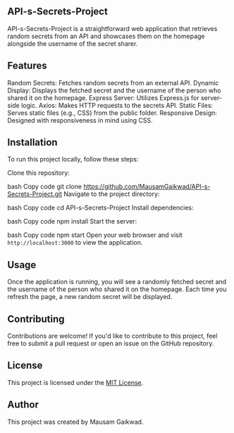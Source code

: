 ## API-s-Secrets-Project
API-s-Secrets-Project is a straightforward web application that retrieves random secrets from an API and showcases them on the homepage alongside the username of the secret sharer.

## Features
Random Secrets: Fetches random secrets from an external API.
Dynamic Display: Displays the fetched secret and the username of the person who shared it on the homepage.
Express Server: Utilizes Express.js for server-side logic.
Axios: Makes HTTP requests to the secrets API.
Static Files: Serves static files (e.g., CSS) from the public folder.
Responsive Design: Designed with responsiveness in mind using CSS.
## Installation
To run this project locally, follow these steps:

Clone this repository:

bash
Copy code
git clone https://github.com/MausamGaikwad/API-s-Secrets-Project.git
Navigate to the project directory:

bash
Copy code
cd API-s-Secrets-Project
Install dependencies:

bash
Copy code
npm install
Start the server:

bash
Copy code
npm start
Open your web browser and visit `http://localhost:3000` to view the application.

## Usage
Once the application is running, you will see a randomly fetched secret and the username of the person who shared it on the homepage. Each time you refresh the page, a new random secret will be displayed.

## Contributing
Contributions are welcome! If you'd like to contribute to this project, feel free to submit a pull request or open an issue on the GitHub repository.

## License
This project is licensed under the [MIT License](LICENSE).

## Author
This project was created by Mausam Gaikwad.
